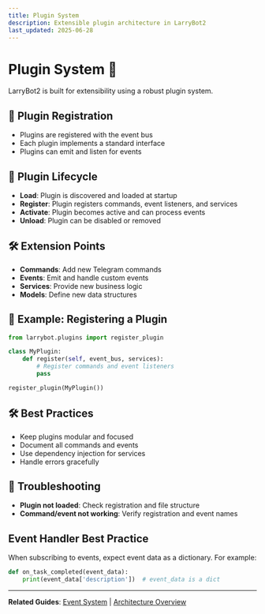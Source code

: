 ```yaml
---
title: Plugin System
description: Extensible plugin architecture in LarryBot2
last_updated: 2025-06-28
---
```


# Plugin System 🧩

LarryBot2 is built for extensibility using a robust plugin system.

## 🔌 Plugin Registration
- Plugins are registered with the event bus
- Each plugin implements a standard interface
- Plugins can emit and listen for events

## 🔄 Plugin Lifecycle
- **Load**: Plugin is discovered and loaded at startup
- **Register**: Plugin registers commands, event listeners, and services
- **Activate**: Plugin becomes active and can process events
- **Unload**: Plugin can be disabled or removed

## 🛠️ Extension Points
- **Commands**: Add new Telegram commands
- **Events**: Emit and handle custom events
- **Services**: Provide new business logic
- **Models**: Define new data structures

## 📝 Example: Registering a Plugin
```python
from larrybot.plugins import register_plugin

class MyPlugin:
    def register(self, event_bus, services):
        # Register commands and event listeners
        pass

register_plugin(MyPlugin())
```

## 🛠️ Best Practices
- Keep plugins modular and focused
- Document all commands and events
- Use dependency injection for services
- Handle errors gracefully

## 🚨 Troubleshooting
- **Plugin not loaded**: Check registration and file structure
- **Command/event not working**: Verify registration and event names

## Event Handler Best Practice

When subscribing to events, expect event data as a dictionary. For example:

```python
def on_task_completed(event_data):
    print(event_data['description'])  # event_data is a dict
```

---

**Related Guides**: [Event System](event-system.md) | [Architecture Overview](overview.md) 